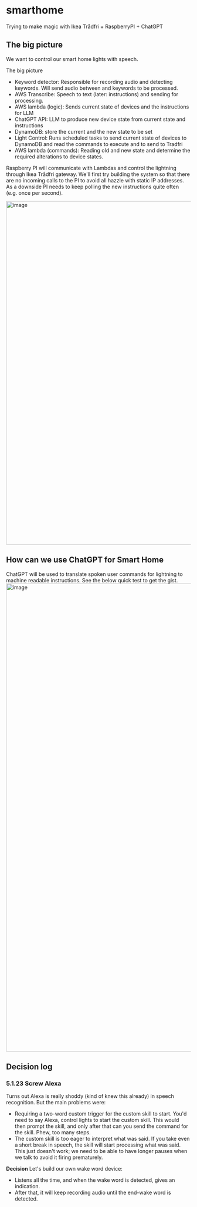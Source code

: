 # smarthome

Trying to make magic with Ikea Trådfri + RaspberryPI + ChatGPT

## The big picture

We want to control our smart home lights with speech.

The big picture
- Keyword detector: Responsible for recording audio and detecting keywords. Will send audio between <start> and <end> keywords to be processed.
- AWS Transcribe: Speech to text (later: instructions) and sending for processing.
- AWS lambda (logic): Sends current state of devices and the instructions for LLM
- ChatGPT API: LLM to produce new device state from current state and instructions
- DynamoDB: store the current and the new state to be set
- Light Control: Runs scheduled tasks to send current state of devices to DynamoDB and read the commands to execute and to send to Tradfri
- AWS lambda (commands): Reading old and new state and determine the required alterations to device states.

Raspberry PI will communicate with Lambdas and control the lightning through Ikea Trådfri gateway. We'll first try building the system so that there are no incoming calls to the PI to avoid all hazzle with static IP addresses. As a downside PI needs to keep polling the new instructions quite often (e.g. once per second).

<img width="937" alt="image" src="https://github.com/Arch-vile/smarthome/assets/2006859/52eb6ff7-1520-44ab-99f0-070f01f81bf9">


## How can we use ChatGPT for Smart Home

ChatGPT will be used to translate spoken user commands for lightning to machine readable instructions. See the below quick test to get the gist.
<img width="1277" alt="image" src="https://github.com/Arch-vile/smarthome/assets/2006859/6ccfb3ac-d90f-4085-9a95-3b1e1493d643">

## Decision log

### 5.1.23 Screw Alexa
Turns out Alexa is really shoddy (kind of knew this already) in speech recognition. But the main problems were:

- Requiring a two-word custom trigger for the custom skill to start. You'd need to say Alexa, control lights to start the custom skill. This would then prompt the skill, and only after that can you send the command for the skill. Phew, too many steps.
- The custom skill is too eager to interpret what was said. If you take even a short break in speech, the skill will start processing what was said. This just doesn't work; we need to be able to have longer pauses when we talk to avoid it firing prematurely.

**Decision**
Let's build our own wake word device:

- Listens all the time, and when the wake word is detected, gives an indication.
- After that, it will keep recording audio until the end-wake word is detected.

